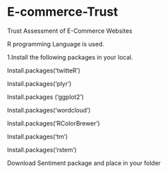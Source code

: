 # E-commerce-Trust
Trust Assessment of E-Commerce Websites 

R programming Language is used.

1.Install the following packages in your local.

Install.packages(‘twitteR’)

Install.packages(‘plyr’)

Install.packages (‘ggplot2’)

Install.packages(‘wordcloud’)

Install.packages(‘RColorBrewer’)

Install.packages(‘tm’)

Install.packages(‘rstem’)
 
Download Sentiment package and place in your folder


